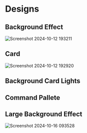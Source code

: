 # Designs

## Background Effect
![Screenshot 2024-10-12 193211](https://github.com/user-attachments/assets/b076e860-b2d3-47fc-a61e-9a1370e9e222)

## Card
![Screenshot 2024-10-12 192920](https://github.com/user-attachments/assets/a960eed4-1d31-4be8-9b46-833749f4a2d7)

## Background Card Lights

## Command Pallete

## Large Background Effect
![Screenshot 2024-10-16 093528](https://github.com/user-attachments/assets/284e3218-d869-4f19-9a14-5b504a885a20)
